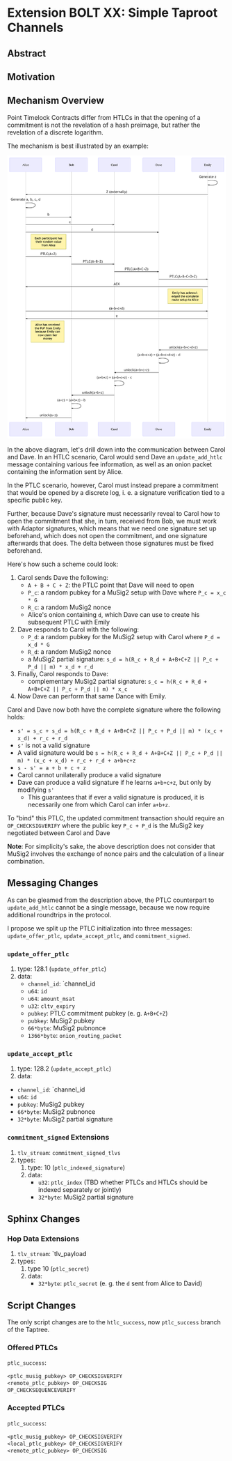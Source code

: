 # Extension BOLT XX: Simple Taproot Channels

## Abstract

## Motivation

## Mechanism Overview

Point Timelock Contracts differ from HTLCs in that the opening of a commitment is not the revelation
of a hash preimage, but rather the revelation of a discrete logarithm.

The mechanism is best illustrated by an example:

![](./ptlc_secrets.png)

In the above diagram, let's drill down into the communication between Carol and Dave. In an HTLC
scenario, Carol would send Dave an `update_add_htlc` message containing various fee information,
as well as an onion packet containing the information sent by Alice.

In the PTLC scenario, however, Carol must instead prepare a commitment that would be opened by
a discrete log, i. e. a signature verification tied to a specific public key.

Further, because Dave's signature must necessarily reveal to Carol how to open the commitment that
she, in turn, received from Bob, we must work with Adaptor signatures, which means that we need
one signature set up beforehand, which does not open the commitment, and one signature afterwards
that does. The delta between those signatures must be fixed beforehand.

Here's how such a scheme could look:

1. Carol sends Dave the following:
   - `A + B + C + Z`: the PTLC point that Dave will need to open
   - `P_c`: a random pubkey for a MuSig2 setup with Dave where `P_c = x_c * G`
   - `R_c`: a random MuSig2 nonce
   - Alice's onion containing `d`, which Dave can use to create his subsequent PTLC with Emily
2. Dave responds to Carol with the following:
   - `P_d`: a random pubkey for the MuSig2 setup with Carol where `P_d = x_d * G`
   - `R_d`: a random MuSig2 nonce
   - a MuSig2 partial signature: `s_d = h(R_c + R_d + A+B+C+Z || P_c + P_d || m) * x_d + r_d`
3. Finally, Carol responds to Dave:
   - complementary MuSig2 partial signature: `s_c = h(R_c + R_d + A+B+C+Z || P_c + P_d || m) * x_c`
4. Now Dave can perform that same Dance with Emily.

Carol and Dave now both have the complete signature where the following holds:

- `s' = s_c + s_d = h(R_c + R_d + A+B+C+Z || P_c + P_d || m) * (x_c + x_d) + r_c + r_d`
- `s'` is not a valid signature
- A valid signature would be `s = h(R_c + R_d + A+B+C+Z || P_c + P_d || m) * (x_c + x_d) + r_c + r_d + a+b+c+z`
- `s - s' = a + b + c + z`
- Carol cannot unilaterally produce a valid signature
- Dave can produce a valid signature if he learns `a+b+c+z`, but only by modifying `s'`
  - This guarantees that if ever a valid signature is produced, it is necessarily one from which
    Carol can infer `a+b+z`.

To "bind" this PTLC, the updated commitment transaction should require an `OP_CHECKSIGVERIFY` where
the public key `P_c + P_d` is the MuSig2 key negotiated between Carol and Dave

**Note**: For simplicity's sake, the above description does not consider that MuSig2 involves
the exchange of nonce pairs and the calculation of a linear combination.

## Messaging Changes

As can be gleamed from the description above, the PTLC counterpart to `update_add_htlc` cannot
be a single message, because we now require additional roundtrips in the protocol.

I propose we split up the PTLC initialization into three messages: `update_offer_ptlc`,
`update_accept_ptlc`, and `commitment_signed`.

### `update_offer_ptlc`

1. type: 128.1 (`update_offer_ptlc`)
2. data:
   - `channel_id`: `channel_id
   - `u64`: `id`
   - `u64`: `amount_msat`
   - `u32`: `cltv_expiry`
   - `pubkey`: PTLC commitment pubkey (e. g. `A+B+C+Z`)
   - `pubkey`: MuSig2 pubkey
   - `66*byte`: MuSig2 pubnonce
   - `1366*byte`: `onion_routing_packet`

### `update_accept_ptlc`

1. type: 128.2 (`update_accept_ptlc`)
2. data:
  - `channel_id`: `channel_id
  - `u64`: `id`
  - `pubkey`: MuSig2 pubkey
  - `66*byte`: MuSig2 pubnonce
  - `32*byte`: MuSig2 partial signature

### `commitment_signed` Extensions

1. `tlv_stream`: `commitment_signed_tlvs`
2. types:
   1. type: 10 (`ptlc_indexed_signature`)
   2. data:
      - `u32`: `ptlc_index` (TBD whether PTLCs and HTLCs should be indexed separately or jointly)
      - `32*byte`: MuSig2 partial signature

## Sphinx Changes

### Hop Data Extensions

1. `tlv_stream`: `tlv_payload
2. types:
   1. type 10 (`ptlc_secret`)
   2. data:
      - `32*byte`: `ptlc_secret` (e. g. the `d` sent from Alice to David)

## Script Changes

The only script changes are to the `htlc_success`, now `ptlc_success` branch of the Taptree.

### Offered PTLCs

`ptlc_success`:

```
<ptlc_musig_pubkey> OP_CHECKSIGVERIFY
<remote_ptlc_pubkey> OP_CHECKSIG
OP_CHECKSEQUENCEVERIFY
```

### Accepted PTLCs

`ptlc_success`:

```
<ptlc_musig_pubkey> OP_CHECKSIGVERIFY
<local_ptlc_pubkey> OP_CHECKSIGVERIFY
<remote_ptlc_pubkey> OP_CHECKSIG
```